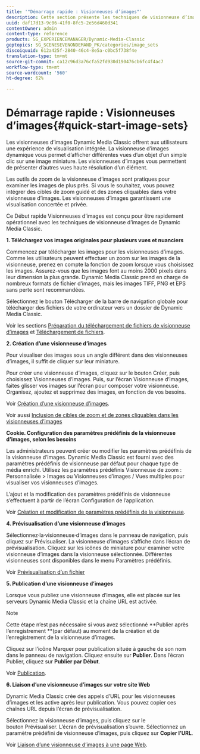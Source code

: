 ```yaml
---
title: '"Démarrage rapide : Visionneuses d’images"'
description: Cette section présente les techniques de visionneuse d’images et vous aide à maîtriser rapidement leur fonctionnement. Elle contient également une présentation et un Début rapide sur les visionneuses d’images.
uuid: daf17d13-9c06-41f0-8fc5-2e56d460d341
contentOwner: admin
content-type: reference
products: SG_EXPERIENCEMANAGER/Dynamic-Media-Classic
geptopics: SG_SCENESEVENONDEMAND_PK/categories/image_sets
discoiquuid: 612a425f-2840-46c4-8e5a-c0bc5f738f4e
translation-type: tm+mt
source-git-commit: ca12c96d3a76cfa52fd930d190476cb6fc4f4ac7
workflow-type: tm+mt
source-wordcount: '560'
ht-degree: 62%

---
```



# Démarrage rapide : Visionneuses d’images{#quick-start-image-sets}

Les visionneuses d’images Dynamic Media Classic offrent aux utilisateurs une expérience de visualisation intégrée. La visionneuse d’images dynamique vous permet d’afficher différentes vues d’un objet d’un simple clic sur une image miniature. Les visionneuses d’images vous permettent de présenter d’autres vues haute résolution d’un élément.

Les outils de zoom de la visionneuse d’images sont pratiques pour examiner les images de plus près. Si vous le souhaitez, vous pouvez intégrer des cibles de zoom guidé et des zones cliquables dans votre visionneuse d’images. Les visionneuses d’images garantissent une visualisation concertée et privée.

Ce Début rapide Visionneuses d’images est conçu pour être rapidement opérationnel avec les techniques de visionneuse d’images de Dynamic Media Classic.

**1. Téléchargez vos images originales pour plusieurs vues et nuanciers**

Commencez par télécharger les images pour les visionneuses d’images. Comme les utilisateurs peuvent effectuer un zoom sur les images de la visionneuse, prenez en compte la fonction de zoom lorsque vous choisissez les images. Assurez-vous que les images font au moins 2000 pixels dans leur dimension la plus grande. Dynamic Media Classic prend en charge de nombreux formats de fichier d’images, mais les images TIFF, PNG et EPS sans perte sont recommandées.

Sélectionnez le bouton Télécharger de la barre de navigation globale pour télécharger des fichiers de votre ordinateur vers un dossier de Dynamic Media Classic.

Voir les sections [Préparation du téléchargement de fichiers de visionneuse d’images](preparing-image-set-assets-upload.md#preparing-image-set-assets-for-upload) et [Téléchargement de fichiers](uploading-files.md#uploading-your-files).

**2. Création d’une visionneuse d’images**

Pour visualiser des images sous un angle différent dans des visionneuses d’images, il suffit de cliquer sur leur miniature.

Pour créer une visionneuse d’images, cliquez sur le bouton Créer, puis choisissez Visionneuses d’images. Puis, sur l’écran Visionneuse d’images, faites glisser vos images sur l’écran pour composer votre visionneuse. Organisez, ajoutez et supprimez des images, en fonction de vos besoins.

Voir [Création d’une visionneuse d’images](creating-image-set.md#creating-an-image-set).

Voir aussi [Inclusion de cibles de zoom et de zones cliquables dans les visionneuses d’images](including-zoom-targets-image-maps.md#including-zoom-targets-and-image-maps-in-image-sets)

**Cookie. Configuration des paramètres prédéfinis de la visionneuse d’images, selon les besoins**

Les administrateurs peuvent créer ou modifier les paramètres prédéfinis de la visionneuse d’images. Dynamic Media Classic est fourni avec des paramètres prédéfinis de visionneuse par défaut pour chaque type de média enrichi. Utilisez les paramètres prédéfinis Visionneuse de zoom : Personnalisée > Images ou Visionneuses d’images / Vues multiples pour visualiser vos visionneuses d’images.

L’ajout et la modification des paramètres prédéfinis de visionneuse s’effectuent à partir de l’écran Configuration de l’application.

Voir [Création et modification de paramètres prédéfinis de la visionneuse](application-setup.md#adding-and-editing-viewer-presets).

**4. Prévisualisation d’une visionneuse d’images**

Sélectionnez·la·visionneuse·d’images dans le panneau de navigation, puis cliquez sur Prévisualiser. La visionneuse d’images s’affiche dans l’écran de prévisualisation. Cliquez sur les icônes de miniature pour examiner votre visionneuse d’images dans la visionneuse sélectionnée. Différentes visionneuses sont disponibles dans le menu Paramètres prédéfinis.

Voir [Prévisualisation d’un fichier](previewing-asset.md#previewing-an-asset)

**5. Publication d’une visionneuse d’images**

Lorsque vous publiez une visionneuse d’images, elle est placée sur les serveurs Dynamic Media Classic et la chaîne URL est activée.

>[!NOTE]
>
>Cette étape n’est pas nécessaire si vous avez sélectionné **Publier après l’enregistrement **(par défaut) au moment de la création et de l’enregistrement de la visionneuse d’images.

Cliquez sur l’icône Marquer pour publication située à gauche de son nom dans le panneau de navigation. Cliquez ensuite sur **Publier**. Dans l’écran Publier, cliquez sur **Publier par Début**.

Voir [Publication](publishing-files.md#publishing-files).

**6. Liaison d’une visionneuse d’images sur votre site Web**

Dynamic Media Classic crée des appels d’URL pour les visionneuses d’images et les active après leur publication. Vous pouvez copier ces chaînes URL depuis l’écran de prévisualisation.

Sélectionnez la visionneuse d’images, puis cliquez sur le bouton Prévisualiser. L’écran de prévisualisation s’ouvre. Sélectionnez un paramètre prédéfini de visionneuse d’images, puis cliquez sur **Copier l’URL**.

Voir [Liaison d’une visionneuse d’images à une page Web](linking-image-set-web-page.md#linking-an-image-set-to-a-web-page).
